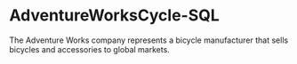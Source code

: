 # AdventureWorksCycle-SQL

The Adventure Works company represents a bicycle manufacturer that sells bicycles and accessories to global markets. 